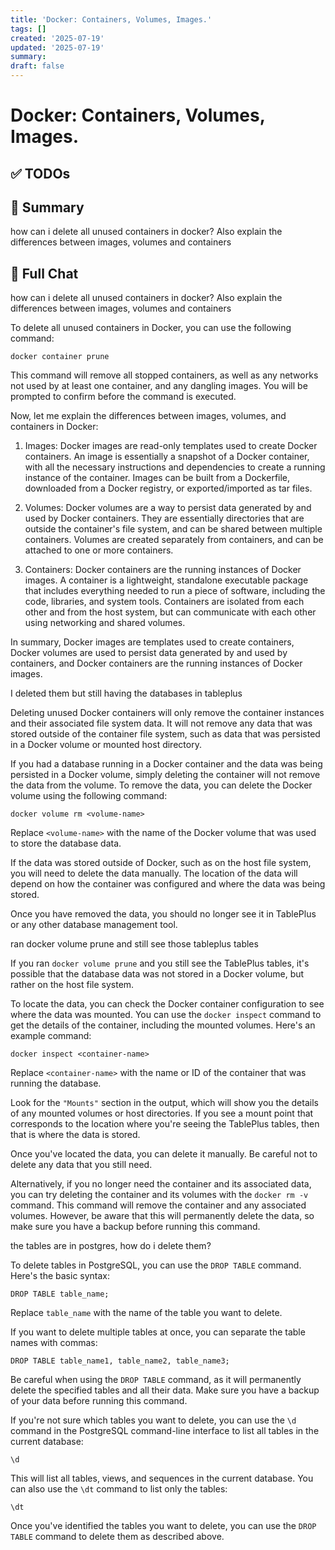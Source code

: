 ```yaml
---
title: 'Docker: Containers, Volumes, Images.'
tags: []
created: '2025-07-19'
updated: '2025-07-19'
summary:
draft: false
---
```


# Docker: Containers, Volumes, Images.

## ✅ TODOs


## 📌 Summary
how can i delete all unused containers in docker? Also explain the differences between images, volumes and containers

## 🧠 Full Chat


how can i delete all unused containers in docker? Also explain the differences between images, volumes and containers

To delete all unused containers in Docker, you can use the following command:

```
docker container prune
```

This command will remove all stopped containers, as well as any networks not used by at least one container, and any dangling images. You will be prompted to confirm before the command is executed.

Now, let me explain the differences between images, volumes, and containers in Docker:

1. Images: Docker images are read-only templates used to create Docker containers. An image is essentially a snapshot of a Docker container, with all the necessary instructions and dependencies to create a running instance of the container. Images can be built from a Dockerfile, downloaded from a Docker registry, or exported/imported as tar files.

2. Volumes: Docker volumes are a way to persist data generated by and used by Docker containers. They are essentially directories that are outside the container's file system, and can be shared between multiple containers. Volumes are created separately from containers, and can be attached to one or more containers.

3. Containers: Docker containers are the running instances of Docker images. A container is a lightweight, standalone executable package that includes everything needed to run a piece of software, including the code, libraries, and system tools. Containers are isolated from each other and from the host system, but can communicate with each other using networking and shared volumes.

In summary, Docker images are templates used to create containers, Docker volumes are used to persist data generated by and used by containers, and Docker containers are the running instances of Docker images.

I deleted them but still having the databases in tableplus

Deleting unused Docker containers will only remove the container instances and their associated file system data. It will not remove any data that was stored outside of the container file system, such as data that was persisted in a Docker volume or mounted host directory.

If you had a database running in a Docker container and the data was being persisted in a Docker volume, simply deleting the container will not remove the data from the volume. To remove the data, you can delete the Docker volume using the following command:

```
docker volume rm <volume-name>
```

Replace `<volume-name>` with the name of the Docker volume that was used to store the database data.

If the data was stored outside of Docker, such as on the host file system, you will need to delete the data manually. The location of the data will depend on how the container was configured and where the data was being stored.

Once you have removed the data, you should no longer see it in TablePlus or any other database management tool.

ran docker volume prune and still see those tableplus tables

If you ran `docker volume prune` and you still see the TablePlus tables, it's possible that the database data was not stored in a Docker volume, but rather on the host file system. 

To locate the data, you can check the Docker container configuration to see where the data was mounted. You can use the `docker inspect` command to get the details of the container, including the mounted volumes. Here's an example command:

```
docker inspect <container-name>
```

Replace `<container-name>` with the name or ID of the container that was running the database.

Look for the `"Mounts"` section in the output, which will show you the details of any mounted volumes or host directories. If you see a mount point that corresponds to the location where you're seeing the TablePlus tables, then that is where the data is stored.

Once you've located the data, you can delete it manually. Be careful not to delete any data that you still need.

Alternatively, if you no longer need the container and its associated data, you can try deleting the container and its volumes with the `docker rm -v` command. This command will remove the container and any associated volumes. However, be aware that this will permanently delete the data, so make sure you have a backup before running this command.

the tables are in postgres, how do i delete them?

To delete tables in PostgreSQL, you can use the `DROP TABLE` command. Here's the basic syntax:

```
DROP TABLE table_name;
```

Replace `table_name` with the name of the table you want to delete.

If you want to delete multiple tables at once, you can separate the table names with commas:

```
DROP TABLE table_name1, table_name2, table_name3;
```

Be careful when using the `DROP TABLE` command, as it will permanently delete the specified tables and all their data. Make sure you have a backup of your data before running this command.

If you're not sure which tables you want to delete, you can use the `\d` command in the PostgreSQL command-line interface to list all tables in the current database:

```
\d
```

This will list all tables, views, and sequences in the current database. You can also use the `\dt` command to list only the tables:

```
\dt
```

Once you've identified the tables you want to delete, you can use the `DROP TABLE` command to delete them as described above.